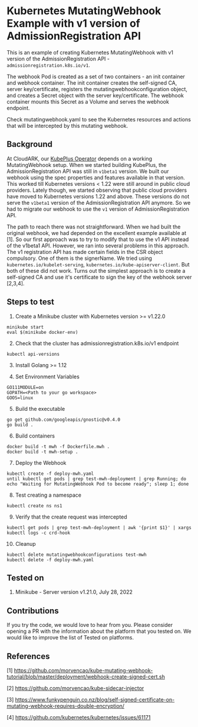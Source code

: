 Kubernetes MutatingWebhook Example with v1 version of AdmissionRegistration API
===============================================================================

This is an example of creating Kubernetes MutatingWebhook with v1 version of
the AdmissionRegistration API - ```admissionregistration.k8s.io/v1```.

The webhook Pod is created as a set of two containers - an init container and webhook container.
The init container creates the self-signed CA, server key/certificate, 
registers the mutatingwebhookconfiguration object, and creates a Secret
object with the server key/certificate.
The webhook container mounts this Secret as a Volume and serves the webhook endpoint.

Check mutatingwebhook.yaml to see the Kubernetes resources and actions
that will be intercepted by this mutating webhook.


Background
----------

At CloudARK, our [KubePlus Operator](https://github.com/cloud-ark/kubeplus) depends
on a working MutatingWebhook setup. When we started building KubePlus,
the AdmissionRegistration API was still in ```v1beta1``` version. We built our webhook
using the spec properties and features available in that version. This worked till Kubernetes
versions < 1.22 were still around in public cloud providers. Lately though, we started
observing that public cloud providers have moved to Kubernetes versions 1.22 and above.
These versions do not serve the ```v1beta1``` version of the AdmissionRegistration API anymore.
So we had to migrate our webhook to use the ```v1``` version of AdmissionRegistration API.

The path to reach there was not straightforward. When we had built the original webhook,
we had depended on the excellent example available at [1]. So our first approach was to
try to modify that to use the v1 API instead of the v1beta1 API. However, we ran into several
problems in this approach. The v1 registration API has made certain fields in the CSR object
compulsory. One of them is the signerName. We tried using ```kubernetes.io/kubelet-serving```,
```kubernetes.io/kube-apiserver-client```. But both of these did not work. Turns out the simplest
approach is to create a self-signed CA and use it's certificate to sign the key of the webhook server [2,3,4]. 


Steps to test
--------------
1. Create a Minikube cluster with Kubernetes version >= v1.22.0 
```
minikube start
eval $(minikube docker-env)
```

2. Check that the cluster has admissionregistration.k8s.io/v1 endpoint
```
kubectl api-versions
```

3. Install Golang >= 1.12 

4. Set Environment Variables
```
GO111MODULE=on
GOPATH=<Path to your go workspace> 
GOOS=linux
``` 

5. Build the executable
```
go get github.com/googleapis/gnostic@v0.4.0
go build .
```

6. Build containers
```
docker build -t mwh -f Dockerfile.mwh .
docker build -t mwh-setup .
```

7. Deploy the Webhook
```
kubectl create -f deploy-mwh.yaml 
until kubectl get pods | grep test-mwh-deployment | grep Running; do echo "Waiting for MutatingWebhook Pod to become ready"; sleep 1; done
```

8. Test creating a namespace
```
kubectl create ns ns1
```

9. Verify that the create request was intercepted
```
kubectl get pods | grep test-mwh-deployment | awk '{print $1}' | xargs kubectl logs -c crd-hook
```

10. Cleanup 
```
kubectl delete mutatingwebhookconfigurations test-mwh
kubectl delete -f deploy-mwh.yaml
```

Tested on
----------
1. Minikube - Server version v1.21.0, July 28, 2022


Contributions
--------------
If you try the code, we would love to hear from you. Please consider opening a PR with the information
about the platform that you tested on. We would like to improve the list of Tested on platforms.


References
------------
[1] https://github.com/morvencao/kube-mutating-webhook-tutorial/blob/master/deployment/webhook-create-signed-cert.sh

[2] https://github.com/morvencao/kube-sidecar-injector

[3] https://www.funkypenguin.co.nz/blog/self-signed-certificate-on-mutating-webhook-requires-double-encryption/

[4] https://github.com/kubernetes/kubernetes/issues/61171

